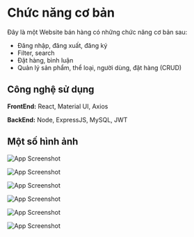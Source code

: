 
# Chức năng cơ bản

Đây là một Website bán hàng có những chức năng cơ bản sau:
- Đăng nhập, đăng xuất, đăng ký
- Filter, search
- Đặt hàng, bình luận
- Quản lý sản phẩm, thể loại, người dùng, đặt hàng (CRUD)




## Công nghệ sử dụng

**FrontEnd:** React, Material UI, Axios

**BackEnd:** Node, ExpressJS, MySQL, JWT


## Một số hình ảnh

![App Screenshot](https://drive.google.com/uc?export=view&id=1FyqlMlgud38-oh_e9Ti2IiKLAsY44Lj4)

![App Screenshot](https://drive.google.com/uc?export=view&id=1Nbv5lBSC_1oqDYbIhH_vMsbhHMv0of8Y)

![App Screenshot](https://drive.google.com/uc?export=view&id=1Bct8YhUoWdvxurKs6nE0GUs91MgtlFel)

![App Screenshot](https://drive.google.com/uc?export=view&id=1ZoaC49h8a6UacI5Upred0nEePyVSO8Tq)

![App Screenshot](https://drive.google.com/uc?export=view&id=1hYROTl9G98FgyGabOTU0AcerhmqExvo7)

![App Screenshot](https://drive.google.com/uc?export=view&id=1EWaC7vFlT1qIFcw5aAvvhUgGIHzGPiRx)




